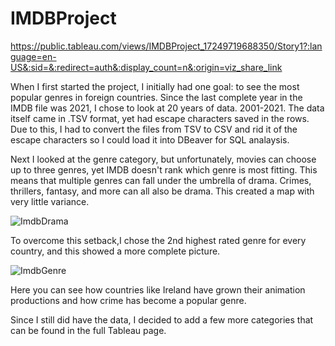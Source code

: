 # IMDBProject
https://public.tableau.com/views/IMDBProject_17249719688350/Story1?:language=en-US&:sid=&:redirect=auth&:display_count=n&:origin=viz_share_link

When I first started the project, I initially had one goal: to see the most popular genres in foreign countries. Since the last complete year in the IMDB file was 2021, I chose to look at 20 years of data. 2001-2021. The data itself came in .TSV format, yet had escape characters saved in the rows. Due to this, I had to convert the files from TSV to CSV and rid it of the escape characters so I could load it into DBeaver for SQL analaysis. 

Next I looked at the genre category, but unfortunately, movies can choose up to three genres, yet IMDB doesn't rank which genre is most fitting. This means that multiple genres can fall under the umbrella of drama. Crimes, thrillers, fantasy, and more can all also be drama. This created a map with very little variance.


![ImdbDrama](https://github.com/user-attachments/assets/2328b3d3-1aba-4ff7-a257-53477595c392)


To overcome this setback,I chose the 2nd highest rated genre for every country, and this showed a more complete picture.


![ImdbGenre](https://github.com/user-attachments/assets/6b0a4af2-13fe-4349-ab24-a1df08b566c6)

Here you can see how countries like Ireland have grown their animation productions and how crime has become a popular genre.

Since I still did have the data, I decided to add a few more categories that can be found in the full Tableau page.
